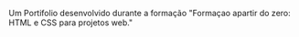 Um Portifolio desenvolvido durante a formação "Formaçao apartir do zero: HTML e CSS para projetos web."
